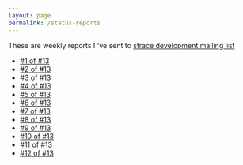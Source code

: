 ```yaml
---
layout: page
permalink: /status-reports
---
```

These are weekly reports I 've sent to [strace development mailing list][mailing-list]

* [#1 of #13](https://lists.strace.io/pipermail/strace-devel/2018-May/008212.html)
* [#2 of #13](https://lists.strace.io/pipermail/strace-devel/2018-May/008214.html)
* [#3 of #13](https://lists.strace.io/pipermail/strace-devel/2018-June/008225.html)
* [#4 of #13](https://lists.strace.io/pipermail/strace-devel/2018-June/008227.html)
* [#5 of #13](https://lists.strace.io/pipermail/strace-devel/2018-June/008242.html)
* [#6 of #13](https://lists.strace.io/pipermail/strace-devel/2018-June/008248.html)
* [#7 of #13](https://lists.strace.io/pipermail/strace-devel/2018-July/008275.html)
* [#8 of #13](https://lists.strace.io/pipermail/strace-devel/2018-July/008288.html)
* [#9 of #13](https://lists.strace.io/pipermail/strace-devel/2018-July/008315.html)
* [#10 of #13](https://lists.strace.io/pipermail/strace-devel/2018-July/008318.html)
* [#11 of #13](https://lists.strace.io/pipermail/strace-devel/2018-July/008323.html)
* [#12 of #13](https://lists.strace.io/pipermail/strace-devel/2018-August/008335.html)

[mailing-list]: https://lists.strace.io/pipermail/strace-devel/
